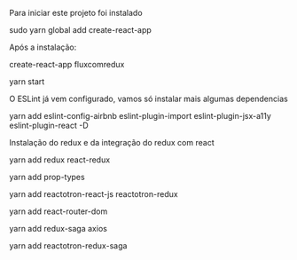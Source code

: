 Para iniciar este projeto foi instalado

sudo yarn global add create-react-app

Após a instalação:

create-react-app fluxcomredux

yarn start

O ESLint já vem configurado, vamos só instalar mais algumas dependencias

yarn add eslint-config-airbnb eslint-plugin-import eslint-plugin-jsx-a11y eslint-plugin-react -D

Instalação do redux e da integração do redux com react

yarn add redux react-redux

yarn add prop-types

yarn add reactotron-react-js reactotron-redux

yarn add react-router-dom

yarn add redux-saga axios

yarn add reactotron-redux-saga
